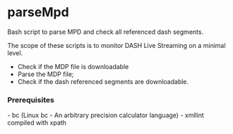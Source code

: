 # parseMpd
Bash script to parse MPD and check all referenced dash segments.

The scope of these scripts is to monitor DASH Live Streaming on a minimal level.
 - Check if the MDP file is downloadable
 - Parse the MDP file;
 - Check if the dash referenced segments are downloadable.
 
 <h3>Prerequisites </h3>
 - bc (Linux bc - An arbitrary precision calculator language)
 - xmllint compiled with xpath
 
